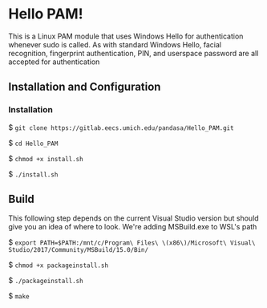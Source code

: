 # Hello PAM!

This is a Linux PAM module that uses Windows Hello for authentication whenever sudo is called. As with standard Windows Hello,
facial recognition, fingerprint authentication, PIN, and userspace password are all accepted for authentication

## Installation and Configuration

### Installation

$ `git clone https://gitlab.eecs.umich.edu/pandasa/Hello_PAM.git`

$ `cd Hello_PAM`

$ `chmod +x install.sh`

$ `./install.sh`

## Build

This following step depends on the current Visual Studio version but should give you an idea of where to look.
We're adding MSBuild.exe to WSL's path 

$ `export PATH=$PATH:/mnt/c/Program\ Files\ \(x86\)/Microsoft\ Visual\ Studio/2017/Community/MSBuild/15.0/Bin/` 

$ `chmod +x packageinstall.sh`

$ `./packageinstall.sh`

$ `make`